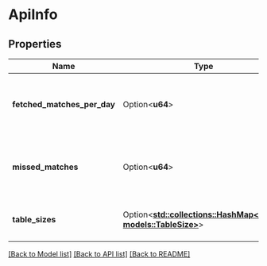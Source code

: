 # ApiInfo

## Properties

Name | Type | Description | Notes
------------ | ------------- | ------------- | -------------
**fetched_matches_per_day** | Option<**u64**> | The number of matches fetched in the last 24 hours. | [optional]
**missed_matches** | Option<**u64**> | The number of matches that have not been fetched. | [optional]
**table_sizes** | Option<[**std::collections::HashMap<String, models::TableSize>**](TableSize.md)> | The sizes of all tables in the database. | [optional]

[[Back to Model list]](../README.md#documentation-for-models) [[Back to API list]](../README.md#documentation-for-api-endpoints) [[Back to README]](../README.md)


